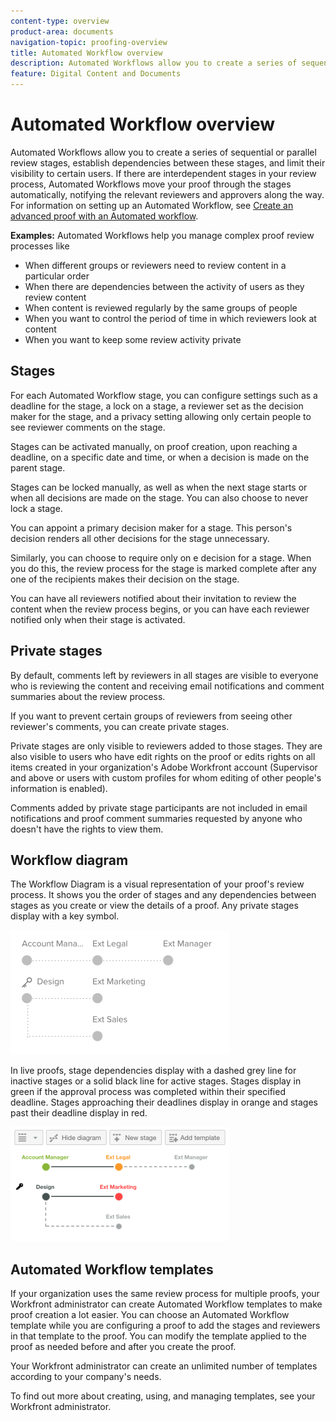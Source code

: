 ```yaml
---
content-type: overview
product-area: documents
navigation-topic: proofing-overview
title: Automated Workflow overview
description: Automated Workflows allow you to create a series of sequential or parallel review stages, establish dependencies between these stages, and limit their visibility to certain users. If there are interdependent stages in your review process, Automated Workflows move your proof through the stages automatically, notifying the relevant reviewers and approvers along the way. For information on setting up an Automated Workflow, see Create an advanced proof with an Automated workflow.
feature: Digital Content and Documents
---
```


# Automated Workflow overview

Automated Workflows allow you to create a series of sequential or parallel review stages, establish dependencies between these stages, and limit their visibility to certain users. If there are interdependent stages in your review process, Automated Workflows move your proof through the stages automatically, notifying the relevant reviewers and approvers along the way. For information on setting up an Automated Workflow, see [Create an advanced proof with an Automated workflow](../../../review-and-approve-work/proofing/creating-proofs-within-workfront/create-automated-proof-workflow.md).

**Examples:**  Automated Workflows help you manage complex proof review processes like

* When different groups or reviewers need to review content in a particular order 
* When there are dependencies between the activity of users as they review content
* When content is reviewed regularly by the same groups of people
* When you want to control the period of time in which reviewers look at content
* When you want to keep some review activity private

## Stages

For each Automated Workflow stage, you can configure settings such as a deadline for the stage, a lock on a stage, a reviewer set as the decision maker for the stage, and a privacy setting allowing only certain people to see reviewer comments on the stage.

Stages can be activated manually, on proof creation, upon reaching a deadline, on a specific date and time, or when a decision is made on the parent stage.

Stages can be locked manually, as well as when the next stage starts or when all decisions are made on the stage. You can also choose to never lock a stage.

You can appoint a primary decision maker for a stage. This person's decision renders all other decisions for the stage unnecessary.

Similarly, you can choose to require only on e decision for a stage. When you do this, the review process for the stage is marked complete after any one of the recipients makes their decision on the stage.

You can have all reviewers notified about their invitation to review the content when the review process begins, or you can have each reviewer notified only when their stage is activated.

## Private stages

By default, comments left by reviewers in all stages are visible to everyone who is reviewing the content and receiving email notifications and comment summaries about the review process.

If you want to prevent certain groups of reviewers from seeing other reviewer's comments, you can create private stages.

Private stages are only visible to reviewers added to those stages. They are also visible to users who have edit rights on the proof or edits rights on all items created in your organization's Adobe Workfront account (Supervisor and above or users with custom profiles for whom editing of other people's information is enabled).

Comments added by private stage participants are not included in email notifications and proof comment summaries requested by anyone who doesn't have the rights to view them.

## Workflow diagram

The Workflow Diagram is a visual representation of your proof's review process. It shows you the order of stages and any dependencies between stages as you create or view the details of a proof. Any private stages display with a key symbol.

![intro-to-aw-example-diagram.png](assets/intro-to-aw-example-diagram-350x199.png)

In live proofs, stage dependencies display with a dashed grey line for inactive stages or a solid black line for active stages. Stages display in green if the approval process was completed within their specified deadline. Stages approaching their deadlines display in orange and stages past their deadline display in red.

![workflow_2.png](assets/workflow-2-350x183.png)

## Automated Workflow templates

If your organization uses the same review process for multiple proofs, your Workfront administrator can create Automated Workflow templates to make proof creation a lot easier. You can choose an Automated Workflow template while you are configuring a proof to add the stages and reviewers in that template to the proof. You can modify the template applied to the proof as needed before and after you create the proof.

Your Workfront administrator can create an unlimited number of templates according to your company's needs.

To find out more about creating, using, and managing templates, see your Workfront administrator.
